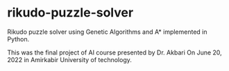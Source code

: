 # rikudo-puzzle-solver
Rikudo puzzle solver using Genetic Algorithms and A* implemented in Python.

This was the final project of AI course presented by Dr. Akbari On June 20, 2022 in Amirkabir University of technology.
